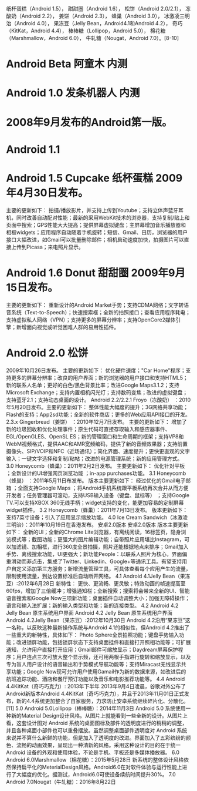 
纸杯蛋糕（Android 1.5），
甜甜圈（Android 1.6），
松饼（Android 2.0/2.1），
冻酸奶（Android 2.2），
姜饼（Android 2.3），
蜂巢（Android 3.0），
冰激凌三明治（Android 4.0），
果冻豆（Jelly Bean，Android4.1和Android 4.2），
奇巧（KitKat，Android 4.4），
棒棒糖（Lollipop，Android 5.0），
棉花糖（Marshmallow，Android 6.0），
牛轧糖（Nougat，Android 7.0）。[8-10]

# Android Beta 阿童木 内测

# Android 1.0 发条机器人 内测

# 2008年9月发布的Android第一版。

# Android 1.1

# Android 1.5 Cupcake 纸杯蛋糕 2009年4月30日发布。

主要的更新如下：
拍摄/播放影片，并支持上传到Youtube；支持立体声蓝牙耳机，同时改善自动配对性能；最新的采用WebKit技术的浏览器，支持复制/贴上和页面中搜索；GPS性能大大提高；提供屏幕虚拟键盘；主屏幕增加音乐播放器和相框widgets；应用程序自动随着手机旋转；短信、Gmail、日历，浏览器的用户接口大幅改进，如Gmail可以批量删除邮件；相机启动速度加快，拍摄图片可以直接上传到Picasa；来电照片显示。

# Android 1.6 Donut 甜甜圈 2009年9月15日发布。

主要的更新如下：
重新设计的Android Market手势；支持CDMA网络；文字转语音系统（Text-to-Speech）；快速搜索框；全新的拍照接口；查看应用程序耗电；支持虚拟私人网络（VPN）；支持更多的屏幕分辨率；支持OpenCore2媒体引擎；新增面向视觉或听觉困难人群的易用性插件。

# Android 2.0 松饼
2009年10月26日发布。
主要的更新如下：
优化硬件速度；"Car Home"程序；支持更多的屏幕分辨率；改良的用户界面；新的浏览器的用户接口和支持HTML5；新的联系人名单；更好的白色/黑色背景比率；改进Google Maps3.1.2；支持Microsoft Exchange；支持内置相机闪光灯；支持数码变焦；改进的虚拟键盘；支持蓝牙2.1；支持动态桌面的设计。
Android 2.2/2.2.1 Froyo（冻酸奶） ：2010年5月20日发布。主要的更新如下：
整体性能大幅度的提升；3G网络共享功能；Flash的支持；App2sd功能；全新的软件商店；更多的Web应用API接口的开发。
2.3.x
Gingerbread（姜饼） ：2010年12月7日发布。
主要的更新如下：
增加了新的垃圾回收和优化处理事件；原生代码可直接存取输入和感应器事件、EGL/OpenGLES、OpenSL ES；新的管理窗口和生命周期的框架；支持VP8和WebM视频格式，提供AAC和AMR宽频编码，提供了新的音频效果器；支持前置摄像头、SIP/VOIP和NFC（近场通讯）；简化界面、速度提升；更快更直观的文字输入；一键文字选择和复制/粘帖；改进的电源管理系统；新的应用管理方式。
3.0
Honeycomb（蜂巢）：2011年2月2日发布。
主要更新如下：
优化针对平板 ；全新设计的UI增强网页浏览功能 ；in-app purchases功能。
3.1
Honeycomb（蜂巢） ：2011年5月11日布发布。
版本主要更新如下：
经过优化的Gmail电子邮箱 ；全面支持Google Maps ；将Android手机系统跟平板系统再次合并从而方便开发者；任务管理器可滚动，支持USB输入设备（键盘、鼠标等） ；支持Google TV.可以支持XBOX 360无线手柄；widget支持的变化，能更加容易的定制屏幕widget插件。
3.2
Honeycomb（蜂巢）：2011年7月13日发布。
版本更新如下：
支持7英寸设备；引入了应用显示缩放功能。
4.0
Ice Cream Sandwich（冰激凌三明治）：2011年10月19日在香港发布。
安卓2.0版本
安卓2.0版本
版本主要更新如下：
全新的UI；全新的Chrome Lite浏览器，有离线阅读，16标签页，隐身浏览模式等；截图功能；更强大的图片编辑功能；自带照片应用堪比Instagram，可以加滤镜、加相框，进行360度全景拍摄，照片还能根据地点来排序；Gmail加入手势、离线搜索功能，UI更强大；新功能People：以联系人照片为核心，界面偏重滑动而非点击，集成了Twitter、Linkedin、Google+等通讯工具。有望支持用户自定义添加第三方服务；新增流量管理工具，可具体查看每个应用产生的流量，限制使用流量，到达设置标准后自动断开网络。
4.1
Android 4.1Jelly Bean（果冻豆）:2012年6月28日
新特性：
更快、更流畅、更灵敏；特效动画的帧速提高至60fps，增加了三倍缓冲；增强通知栏；全新搜索；搜索将会带来全新的UI、智能语音搜索和Google Now三项新功能；桌面插件自动调整大小；加强无障碍操作；语言和输入法扩展；新的输入类型和功能；新的连接类型。
4.2
Android 4.2 Jelly Bean 原生系统用户界面
Android 4.2 Jelly Bean 原生系统用户界面
Android 4.2Jelly Bean（果冻豆）:2012年10月30日
Android 4.2沿用“果冻豆”这一名称，以反映这种最新操作系统与Android 4.1的相似性，但Android 4.2推出了一些重大的新特性，具体如下：
Photo Sphere全景拍照功能；键盘手势输入功能；改进锁屏功能，包括锁屏状态下支持桌面挂件和直接打开照相功能等；可扩展通知，允许用户直接打开应用；Gmail邮件可缩放显示；Daydream屏幕保护程序；用户连点三次可放大整个显示频，还可用两根手指进行旋转和缩放显示，以及专为盲人用户设计的语音输出和手势模式导航功能等；支持Miracast无线显示共享功能；Google Now现可允许用户使用Gamail作为新的数据来源，如改进后的航班追踪功能、酒店和餐厅预订功能以及音乐和电影推荐功能等。
4.4
Android 4.4KitKat（奇巧巧克力）: 2013年下半年
2013年9月4日凌晨，谷歌对外公布了Android新版本Android 4.4KitKat（奇巧巧克力），并且于2013年11月01日正式发布，新的4.4系统更加整合了自家服务，力求防止安卓系统继续碎片化、分散化。[11]
5.0
Android 5.0Lollipop（棒棒糖）：2014年11月3日
Android 5.0 系统使用一种新的Material Design设计风格。从图片上就能看到一些全新的设计。从图片上看，这套设计图对 Android 系统的桌面图标及部件的透明度进行的稍稍的调整，并且各种桌面小部件也可以重叠摆放。虽然调整桌面部件透明度对 Android 系统来说并不算什么新鲜的功能，但是加入了透明度的改进。界面加入了五彩缤纷的颜色、流畅的动画效果，呈现出一种清新的风格。采用这种设计的目的在于统一 Android 设备的外观和使用体验，不论是手机、平板还是多媒体播放器。
6.0
Android 6.0Marshmallow（棉花糖）：2015年5月28日
新系统的整体设计风格依然保持扁平化的MeterialDesign风格。Android6.0在对软件体验与运行性能上进行了大幅度的优化。据测试，Android6.0可使设备续航时间提升30%。
7.0
Android 7.0Nougat（牛轧糖）：2016年8月22日
